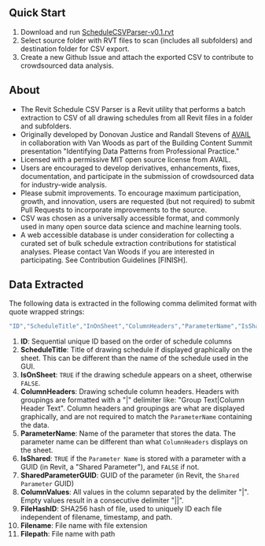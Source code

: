 ## Quick Start
1. Download and run [ScheduleCSVParser-v0.1.rvt](https://github.com/vdubya/Revit-Schedule-CSV-Parser/releases/download/v0.1/ScheduleCSVParser-v0.1.rvt)
1. Select source folder with RVT files to scan (includes all subfolders) and destination folder for CSV export.
1. Create a new Github Issue and attach the exported CSV to contribute to crowdsourced data analysis.

## About
* The Revit Schedule CSV Parser is a Revit utility that performs a batch extraction to CSV of all drawing schedules from all Revit files in a folder and subfolders. 
* Originally developed by Donovan Justice and Randall Stevens of [AVAIL](https://www.getavail.com/About) in collaboration with Van Woods as part of the Building Content Summit presentation "Identifying Data Patterns from Professional Practice." 
* Licensed with a permissive MIT open source license from AVAIL.
* Users are encouraged to develop derivatives, enhancements, fixes, documentation, and participate in the submission of crowdsourced data for industry-wide analysis. 
* Please submit improvements. To encourage maximum participation, growth, and innovation, users are requested (but not required) to submit Pull Requests to incorporate improvements to the source. 
* CSV was chosen as a universally accessible format, and commonly used in many open source data science and machine learning tools. 
* A web accessible database is under consideration for collecting a curated set of bulk schedule extraction contributions for statistical analyses. Please contact Van Woods if you are interested in participating. See Contribution Guidelines [FINISH]. 

## Data Extracted
The following data is extracted in the following comma delimited format with quote wrapped strings: 
~~~~csharp
"ID","ScheduleTitle","InOnSheet","ColumnHeaders","ParameterName","IsShared","SharedParameterGUID","Column Values","FileHashID","Filename","Filepath"
~~~~

1. **ID**: Sequential unique ID based on the order of schedule columns 
1. **ScheduleTitle**: Title of drawing schedule if displayed graphically on the sheet. This can be different than the name of the schedule used in the GUI.
1. **IsOnSheet**: `TRUE` if the drawing schedule appears on a sheet, otherwise `FALSE`. 
1. **ColumnHeaders**: Drawing schedule column headers. Headers with groupings are formatted with a "|" delimiter like: "Group Text|Column Header Text". Column headers and groupings are what are displayed graphically, and are not required to match the `ParameterName` containing the data.
1. **ParameterName**: Name of the parameter that stores the data. The parameter name can be different than what `ColumnHeaders` displays on the sheet. 
1. **IsShared**: `TRUE` if the `Parameter Name` is stored with a parameter with a GUID (in Revit, a "Shared Parameter"), and `FALSE` if not. 
1. **SharedParameterGUID**: GUID of the parameter (in Revit, the `Shared Parameter` GUID)
1. **ColumnValues**: All values in the column separated by the delimiter "|". Empty values result in a consecutive delimiter "||".
1. **FileHashID**: SHA256 hash of file, used to uniquely ID each file independent of filename, timestamp, and path. 
1. **Filename**: File name with file extension
1. **Filepath**: File name with path
